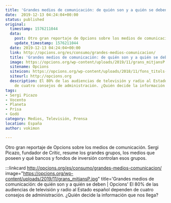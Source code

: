 ```yaml
---
title: 'Grandes medios de comunicación: de quién son y a quién se deben | Opcions'
date:  2019-12-13 04:24:04+00:00
status: published
original:
  timestamp: 1576211044
  data:
    post: Otro gran reportaje de Opcions sobre los medios de comunicacion.
    update_timestamp: 1576211044
  date: 2019-12-13 04:24:04+00:00
  link: http://opcions.org/es/consumo/grandes-medios-comunicacion/
  title: 'Grandes medios de comunicación: de quién son y a quién se deben | Opcions'
  image: https://opcions.org/wp-content/uploads/2019/11/grans_mitjansP.jpg
  sitename: Opcions
  siteicon: https://opcions.org/wp-content/uploads/2018/11/fons_titols-50x50.png
  siteurl: http://opcions.org
  description: El 80% de las audiencias de televisión y radio al Estado español dependen
    de cuatro consejos de administración. ¿Quién decide la información que nos llega?
tags:
- Sergi Picazo
- Vocento
- Planeta
- Prisa
- Godó
category: Medios, Televisión, Prensa
location: España
author: vokimon

---
```


Otro gran reportaje de Opcions sobre los medios de comunicación.
Sergi Picazo, fundador de Crític, resume los grandes grupos, los medios que poseen
y qué bancos y fondos de inversión controlan esos grupos.

:::linkcard http://opcions.org/es/consumo/grandes-medios-comunicacion/ image="https://opcions.org/wp-content/uploads/2019/11/grans_mitjansP.jpg" title='Grandes medios de comunicación: de quién son y a quién se deben | Opcions'
    El 80% de las audiencias de televisión y radio al Estado español dependen de cuatro consejos de administración. ¿Quién decide la información que nos llega?

